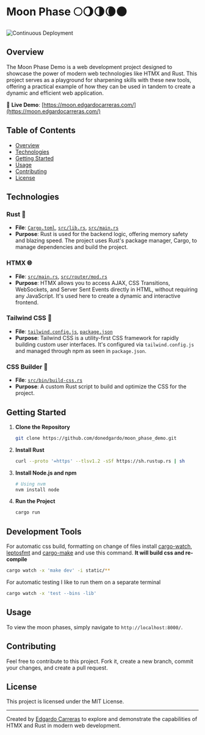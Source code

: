 # Moon Phase 🌕🌖🌗🌘🌑
![Continuous Deployment](https://github.com/donedgardo/moon_phase/actions/workflows/deploy.yml/badge.svg)


## Overview

The Moon Phase Demo is a web development project designed to showcase the power of modern web technologies like HTMX and Rust. This project serves as a playground for sharpening skills with these new tools, offering a practical example of how they can be used in tandem to create a dynamic and efficient web application.

🔗 **Live Demo**: [https://moon.edgardocarreras.com/](https://moon.edgardocarreras.com/)

## Table of Contents

- [Overview](#overview)
- [Technologies](#technologies)
- [Getting Started](#getting-started)
- [Usage](#usage)
- [Contributing](#contributing)
- [License](#license)

## Technologies

### Rust 🦀

- **File**: [`Cargo.toml`](https://github.com/donedgardo/moon_phase_demo/blob/main/Cargo.toml), [`src/lib.rs`](https://github.com/donedgardo/moon_phase_demo/blob/main/src/lib.rs), [`src/main.rs`](https://github.com/donedgardo/moon_phase_demo/blob/main/src/main.rs)
- **Purpose**: Rust is used for the backend logic, offering memory safety and blazing speed. The project uses Rust's package manager, Cargo, to manage dependencies and build the project.

### HTMX 🌐

- **File**: [`src/main.rs`](https://github.com/donedgardo/moon_phase_demo/blob/main/src/main.rs), [`src/router/mod.rs`](https://github.com/donedgardo/moon_phase_demo/blob/main/src/router/mod.rs)
- **Purpose**: HTMX allows you to access AJAX, CSS Transitions, WebSockets, and Server Sent Events directly in HTML, without requiring any JavaScript. It's used here to create a dynamic and interactive frontend.

### Tailwind CSS 💨

- **File**: [`tailwind.config.js`](https://github.com/donedgardo/moon_phase_demo/blob/main/tailwind.config.js), [`package.json`](https://github.com/donedgardo/moon_phase_demo/blob/main/package.json)
- **Purpose**: Tailwind CSS is a utility-first CSS framework for rapidly building custom user interfaces. It's configured via `tailwind.config.js` and managed through npm as seen in `package.json`.

### CSS Builder 🎨

- **File**: [`src/bin/build-css.rs`](https://github.com/donedgardo/moon_phase_demo/blob/main/src/bin/build-css.rs)
- **Purpose**: A custom Rust script to build and optimize the CSS for the project.

## Getting Started

1. **Clone the Repository**
    ```bash
    git clone https://github.com/donedgardo/moon_phase_demo.git
    ```

2. **Install Rust**
    ```bash
    curl --proto '=https' --tlsv1.2 -sSf https://sh.rustup.rs | sh
    ```

3. **Install Node.js and npm**
    ```bash
    # Using nvm
    nvm install node
    ```

5. **Run the Project**
    ```bash
    cargo run 
    ```

## Development Tools
   For automatic css build, formatting on change of files install [cargo-watch](https://github.com/watchexec/cargo-watch), [leptosfmt](https://github.com/bram209/leptosfmt) and 
   [cargo-make](https://github.com/sagiegurari/cargo-make) and use this command. **It will build css and re-compile**
   ```bash
   cargo watch -x 'make dev' -i static/**
   ```

  For automatic testing I like to run them on a separate terminal
  ```bash
  cargo watch -x 'test --bins -lib'
  ```

## Usage

To view the moon phases, simply navigate to `http://localhost:8000/`.

## Contributing

Feel free to contribute to this project. Fork it, create a new branch, commit your changes, and create a pull request.

## License

This project is licensed under the MIT License.

---

Created by [Edgardo Carreras](https://github.com/donedgardo) to explore and demonstrate the capabilities of HTMX and Rust in modern web development.
